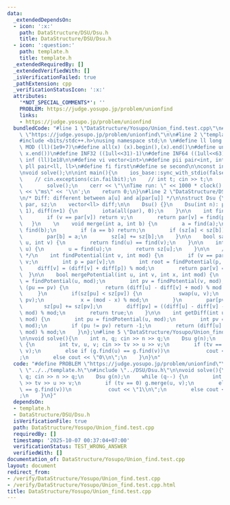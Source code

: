 ```yaml
---
data:
  _extendedDependsOn:
  - icon: ':x:'
    path: DataStructure/DSU/Dsu.h
    title: DataStructure/DSU/Dsu.h
  - icon: ':question:'
    path: template.h
    title: template.h
  _extendedRequiredBy: []
  _extendedVerifiedWith: []
  _isVerificationFailed: true
  _pathExtension: cpp
  _verificationStatusIcon: ':x:'
  attributes:
    '*NOT_SPECIAL_COMMENTS*': ''
    PROBLEM: https://judge.yosupo.jp/problem/unionfind
    links:
    - https://judge.yosupo.jp/problem/unionfind
  bundledCode: "#line 1 \"DataStructure/Yosupo/Union_find.test.cpp\"\n#define PROBLEM\
    \ \"https://judge.yosupo.jp/problem/unionfind\"\n\n#line 2 \"template.h\"\n\n\
    #include <bits/stdc++.h>\nusing namespace std;\n \n#define ll long long\n#define\
    \ MOD (ll)(1e9+7)\n#define all(x) (x).begin(),(x).end()\n#define unique(x) x.erase(unique(all(x)),\
    \ x.end())\n#define INF32 ((1ull<<31)-1)\n#define INF64 ((1ull<<63)-1)\n#define\
    \ inf (ll)1e18\n\n#define vi vector<int>\n#define pii pair<int, int>\n#define\
    \ pll pair<ll, ll>\n#define fi first\n#define se second\n\nconst int mod = 998244353;\n\
    \nvoid solve();\n\nint main(){\n    ios_base::sync_with_stdio(false);cin.tie(NULL);\n\
    \    // cin.exceptions(cin.failbit);\n    // int t; cin >> t;\n    // while(t--)\n\
    \        solve();\n    cerr << \"\\nTime run: \" << 1000 * clock() / CLOCKS_PER_SEC\
    \ << \"ms\" << '\\n';\n    return 0;\n}\n#line 2 \"DataStructure/DSU/Dsu.h\"\n\
    \n/* Diff: different between a[u] and a[par[u]] */\n\nstruct Dsu {\n    vector<int>\
    \ par, sz;\n    vector<ll> diff;\n\n    Dsu() {}\n    Dsu(int n): par(n+1), sz(n+1,\
    \ 1), diff(n+1) {\n        iota(all(par), 0);\n    }\n\n    int find(int v) {\n\
    \        if (v == par[v]) return v;\n        return par[v] = find(par[v]);\n \
    \   }\n    \n    void merge(int a, int b) {\n        a = find(a);\n        b =\
    \ find(b);\n        if (a == b) return;\n        if (sz[a] < sz[b]) swap(a, b);\n\
    \        par[b] = a;\n        sz[a] += sz[b];\n    }\n\n    bool same_component(int\
    \ u, int v) {\n        return find(u) == find(v);\n    }\n\n    int component_size(int\
    \ u) {\n        u = find(u);\n        return sz[u];\n    }\n\n    /* https://judge.yosupo.jp/problem/unionfind_with_potential\
    \ */\n    int findPotential(int v, int mod) {\n        if (v == par[v]) return\
    \ v;\n        int p = par[v];\n        int root = findPotential(p, mod);\n   \
    \     diff[v] = (diff[v] + diff[p]) % mod;\n        return par[v] = root;\n  \
    \  }\n\n    bool mergePotential(int u, int v, int x, int mod) {\n        int pu\
    \ = findPotential(u, mod);\n        int pv = findPotential(v, mod);\n        if\
    \ (pu == pv) {\n            return (diff[u] - diff[v] + mod) % mod == x;\n   \
    \     }\n        if(sz[pu] < sz[pv]) {\n            swap(u, v);\n            swap(pu,\
    \ pv);\n            x = (mod - x) % mod;\n        }\n        par[pv] = pu;\n \
    \       sz[pu] += sz[pv];\n        diff[pv] = ((diff[u] - diff[v] - x) % mod +\
    \ mod) % mod;\n        return true;\n    }\n\n    int getDiff(int u, int v, int\
    \ mod) {\n        int pu = findPotential(u, mod);\n        int pv = findPotential(v,\
    \ mod);\n        if (pu != pv) return -1;\n        return (diff[u] - diff[v] +\
    \ mod) % mod;\n    }\n};\n#line 5 \"DataStructure/Yosupo/Union_find.test.cpp\"\
    \n\nvoid solve(){\n    int n, q; cin >> n >> q;\n    Dsu g(n);\n    while (q--)\
    \ {\n        int tv, u, v; cin >> tv >> u >> v;\n        if (tv == 0) g.merge(u,\
    \ v);\n        else if (g.find(u) == g.find(v))\n            cout << \"1\\n\"\
    ;\n        else cout << \"0\\n\";\n    }\n}\n"
  code: "#define PROBLEM \"https://judge.yosupo.jp/problem/unionfind\"\n\n#include\
    \ \"../../template.h\"\n#include \"../DSU/Dsu.h\"\n\nvoid solve(){\n    int n,\
    \ q; cin >> n >> q;\n    Dsu g(n);\n    while (q--) {\n        int tv, u, v; cin\
    \ >> tv >> u >> v;\n        if (tv == 0) g.merge(u, v);\n        else if (g.find(u)\
    \ == g.find(v))\n            cout << \"1\\n\";\n        else cout << \"0\\n\"\
    ;\n    }\n}"
  dependsOn:
  - template.h
  - DataStructure/DSU/Dsu.h
  isVerificationFile: true
  path: DataStructure/Yosupo/Union_find.test.cpp
  requiredBy: []
  timestamp: '2025-10-07 00:37:04+07:00'
  verificationStatus: TEST_WRONG_ANSWER
  verifiedWith: []
documentation_of: DataStructure/Yosupo/Union_find.test.cpp
layout: document
redirect_from:
- /verify/DataStructure/Yosupo/Union_find.test.cpp
- /verify/DataStructure/Yosupo/Union_find.test.cpp.html
title: DataStructure/Yosupo/Union_find.test.cpp
---
```

